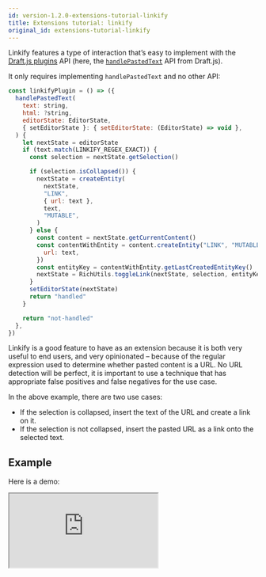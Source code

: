 ```yaml
---
id: version-1.2.0-extensions-tutorial-linkify
title: Extensions tutorial: linkify
original_id: extensions-tutorial-linkify
---
```


Linkify features a type of interaction that’s easy to implement with the [Draft.js plugins](https://www.draft-js-plugins.com/) API (here, the [`handlePastedText`](https://draftjs.org/docs/api-reference-editor#handlepastedtext) API from Draft.js).

It only requires implementing `handlePastedText` and no other API:

```jsx
const linkifyPlugin = () => ({
  handlePastedText(
    text: string,
    html: ?string,
    editorState: EditorState,
    { setEditorState }: { setEditorState: (EditorState) => void },
  ) {
    let nextState = editorState
    if (text.match(LINKIFY_REGEX_EXACT)) {
      const selection = nextState.getSelection()

      if (selection.isCollapsed()) {
        nextState = createEntity(
          nextState,
          "LINK",
          { url: text },
          text,
          "MUTABLE",
        )
      } else {
        const content = nextState.getCurrentContent()
        const contentWithEntity = content.createEntity("LINK", "MUTABLE", {
          url: text,
        })
        const entityKey = contentWithEntity.getLastCreatedEntityKey()
        nextState = RichUtils.toggleLink(nextState, selection, entityKey)
      }
      setEditorState(nextState)
      return "handled"
    }

    return "not-handled"
  },
})
```

Linkify is a good feature to have as an extension because it is both very useful to end users, and very opinionated – because of the regular expression used to determine whether pasted content is a URL. No URL detection will be perfect, it is important to use a technique that has appropriate false positives and false negatives for the use case.

In the above example, there are two use cases:

- If the selection is collapsed, insert the text of the URL and create a link on it.
- If the selection is not collapsed, insert the pasted URL as a link onto the selected text.

## Example

Here is a demo:

<iframe src="https://demo.draftail.org/storybook/iframe.html?id=plugins--linkify" class="iframe iframe--docs-200"></iframe>
